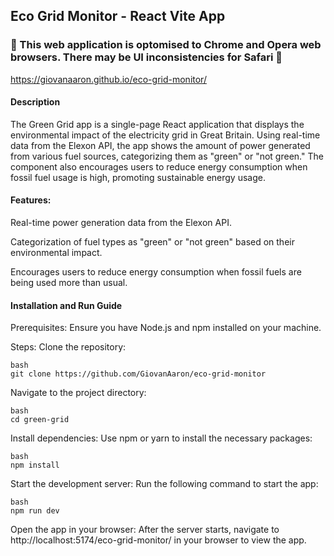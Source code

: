 ## Eco Grid Monitor - React Vite App

### 🚨 This web application is optomised to Chrome and Opera web browsers. There may be UI inconsistencies for Safari 🚨

https://giovanaaron.github.io/eco-grid-monitor/

#### Description
The Green Grid app is a single-page React application that displays the environmental impact of the electricity grid in Great Britain. Using real-time data from the Elexon API, the app shows the amount of power generated from various fuel sources, categorizing them as "green" or "not green." The component also encourages users to reduce energy consumption when fossil fuel usage is high, promoting sustainable energy usage.

#### Features:
Real-time power generation data from the Elexon API.

Categorization of fuel types as "green" or "not green" based on their environmental impact.

Encourages users to reduce energy consumption when fossil fuels are being used more than usual.

#### Installation and Run Guide
Prerequisites:
Ensure you have Node.js and npm installed on your machine.

Steps:
Clone the repository:

```
bash
git clone https://github.com/GiovanAaron/eco-grid-monitor
```
Navigate to the project directory:

```
bash
cd green-grid
```
Install dependencies: Use npm or yarn to install the necessary packages:

```
bash
npm install
```

Start the development server: Run the following command to start the app:
```
bash
npm run dev

```
Open the app in your browser: After the server starts, navigate to http://localhost:5174/eco-grid-monitor/ in your browser to view the app.
